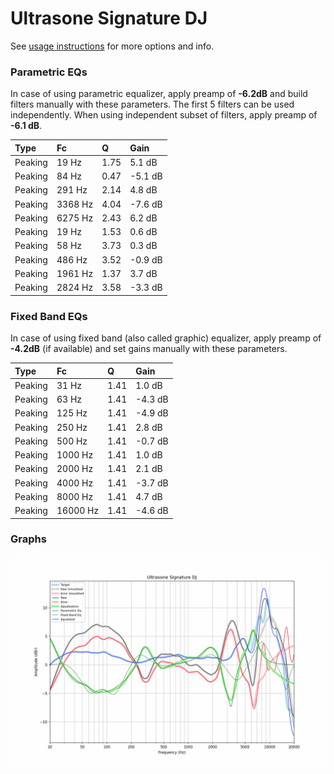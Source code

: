 # Ultrasone Signature DJ
See [usage instructions](https://github.com/jaakkopasanen/AutoEq#usage) for more options and info.

### Parametric EQs
In case of using parametric equalizer, apply preamp of **-6.2dB** and build filters manually
with these parameters. The first 5 filters can be used independently.
When using independent subset of filters, apply preamp of **-6.1 dB**.

| Type    | Fc      |    Q | Gain    |
|:--------|:--------|:-----|:--------|
| Peaking | 19 Hz   | 1.75 | 5.1 dB  |
| Peaking | 84 Hz   | 0.47 | -5.1 dB |
| Peaking | 291 Hz  | 2.14 | 4.8 dB  |
| Peaking | 3368 Hz | 4.04 | -7.6 dB |
| Peaking | 6275 Hz | 2.43 | 6.2 dB  |
| Peaking | 19 Hz   | 1.53 | 0.6 dB  |
| Peaking | 58 Hz   | 3.73 | 0.3 dB  |
| Peaking | 486 Hz  | 3.52 | -0.9 dB |
| Peaking | 1961 Hz | 1.37 | 3.7 dB  |
| Peaking | 2824 Hz | 3.58 | -3.3 dB |

### Fixed Band EQs
In case of using fixed band (also called graphic) equalizer, apply preamp of **-4.2dB**
(if available) and set gains manually with these parameters.

| Type    | Fc       |    Q | Gain    |
|:--------|:---------|:-----|:--------|
| Peaking | 31 Hz    | 1.41 | 1.0 dB  |
| Peaking | 63 Hz    | 1.41 | -4.3 dB |
| Peaking | 125 Hz   | 1.41 | -4.9 dB |
| Peaking | 250 Hz   | 1.41 | 2.8 dB  |
| Peaking | 500 Hz   | 1.41 | -0.7 dB |
| Peaking | 1000 Hz  | 1.41 | 1.0 dB  |
| Peaking | 2000 Hz  | 1.41 | 2.1 dB  |
| Peaking | 4000 Hz  | 1.41 | -3.7 dB |
| Peaking | 8000 Hz  | 1.41 | 4.7 dB  |
| Peaking | 16000 Hz | 1.41 | -4.6 dB |

### Graphs
![](./Ultrasone%20Signature%20DJ.png)